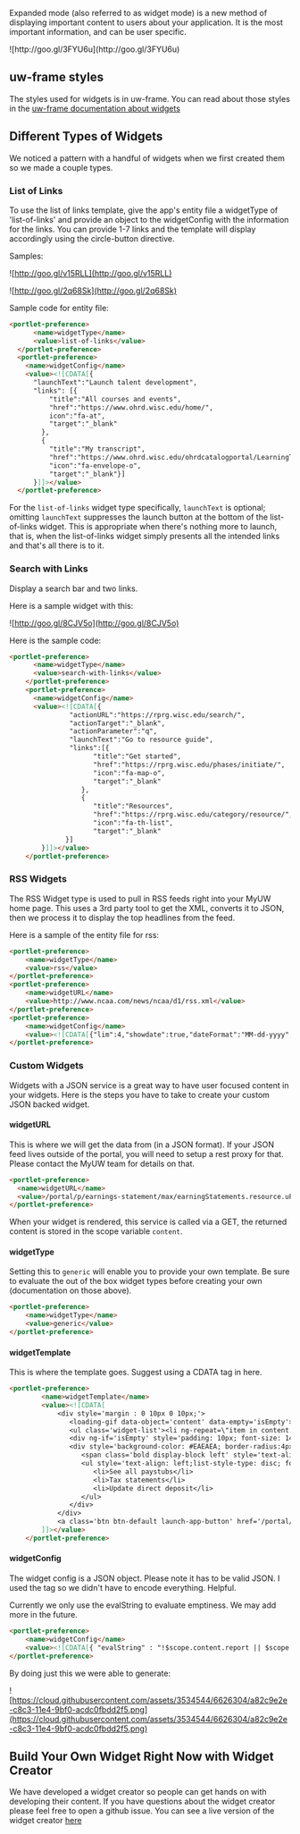 Expanded mode (also referred to as widget mode) is a new method of displaying important content to users about your application. It is the most important information, and can be user specific.
<div class='center'>
![http://goo.gl/3FYU6u](http://goo.gl/3FYU6u)
</div>

## uw-frame styles
The styles used for widgets is in uw-frame. You can read about those styles in the [uw-frame documentation about widgets](http://uw-madison-doit.github.io/uw-frame/latest/#/md/widgets)

## Different Types of Widgets
We noticed a pattern with a handful of widgets when we first created them so we made a couple types.

### List of Links
To use the list of links template, give the app's entity file a widgetType of 'list-of-links' and provide an object to the widgetConfig with the information for the links. You can provide 1-7 links and the template will display accordingly using the circle-button directive.

Samples:

![http://goo.gl/v15RLL](http://goo.gl/v15RLL)

![http://goo.gl/2q68Sk](http://goo.gl/2q68Sk)

Sample code for entity file:

```html
<portlet-preference>
      <name>widgetType</name>
      <value>list-of-links</value>
  </portlet-preference>
  <portlet-preference>
    <name>widgetConfig</name>
    <value><![CDATA[{
      "launchText":"Launch talent development",
      "links": [{
          "title":"All courses and events",
          "href":"https://www.ohrd.wisc.edu/home/",
          icon":"fa-at",
          "target":"_blank"
        },
        {
          "title":"My transcript",
          "href":"https://www.ohrd.wisc.edu/ohrdcatalogportal/LearningTranscript/tabid/57/Default.aspx?ctl=login",
          "icon":"fa-envelope-o",
          "target":"_blank"}]
      }]]></value>
  </portlet-preference>

```

For the `list-of-links` widget type specifically, `launchText` is optional; omitting `launchText` suppresses the launch button at the bottom of the list-of-links widget. This is appropriate when there's nothing more to launch, that is, when the list-of-links widget simply presents all the intended links and that's all there is to it.

### Search with Links
Display a search bar and two links.

Here is a sample widget with this:

![http://goo.gl/8CJV5o](http://goo.gl/8CJV5o)

Here is the sample code:

```html
<portlet-preference>
      <name>widgetType</name>
      <value>search-with-links</value>
    </portlet-preference>
    <portlet-preference>
      <name>widgetConfig</name>
      <value><![CDATA[{
               "actionURL":"https://rprg.wisc.edu/search/",
               "actionTarget":"_blank",
               "actionParameter":"q",
               "launchText":"Go to resource guide",
               "links":[{
                     "title":"Get started",
                     "href":"https://rprg.wisc.edu/phases/initiate/",
                     "icon":"fa-map-o",
                     "target":"_blank"
                  },
                  {
                     "title":"Resources",
                     "href":"https://rprg.wisc.edu/category/resource/",
                     "icon":"fa-th-list",
                     "target":"_blank"
              }]
        }]]></value>
    </portlet-preference>
```

### RSS Widgets
The RSS Widget type is used to pull in RSS feeds right into your MyUW home page. This uses a 3rd party tool to get the XML, converts it to JSON, then we process it to display the top headlines from the feed.

Here is a sample of the entity file for rss:
```html
<portlet-preference>
    <name>widgetType</name>
    <value>rss</value>
</portlet-preference>
<portlet-preference>
    <name>widgetURL</name>
    <value>http://www.ncaa.com/news/ncaa/d1/rss.xml</value>
</portlet-preference>
<portlet-preference>
    <name>widgetConfig</name>
    <value><![CDATA[{"lim":4,"showdate":true,"dateFormat":"MM-dd-yyyy","showShowing":true}]]></value>
</portlet-preference>
```

### Custom Widgets
Widgets with a JSON service is a great way to have user focused content in your widgets. Here is the steps you have to take to create your custom JSON backed widget.

#### widgetURL

This is where we will get the data from (in a JSON format). If your JSON feed lives outside of the portal, you will need to setup a rest proxy for that. Please contact the MyUW team for details on that.

```html
<portlet-preference>
  <name>widgetURL</name>
  <value>/portal/p/earnings-statement/max/earningStatements.resource.uP</value>
</portlet-preference>
```

When your widget is rendered, this service is called via a GET, the returned content is stored in the scope variable `content`.

#### widgetType

Setting this to `generic` will enable you to provide your own template. Be sure to evaluate the out of the box widget types before creating your own (documentation on those above).

```html
<portlet-preference>
    <name>widgetType</name>
    <value>generic</value>
</portlet-preference>
```

#### widgetTemplate
This is where the template goes. Suggest using a CDATA tag in here.
```html
<portlet-preference>
        <name>widgetTemplate</name>
        <value><![CDATA[
            <div style='margin : 0 10px 0 10px;'>
               <loading-gif data-object='content' data-empty='isEmpty'></loading-gif>
               <ul class='widget-list'><li ng-repeat=\"item in content.report |orderBy: ['-paid.substring(6)','-paid.substring(0,2)','-paid.substring(3,5)'] | limitTo:3\" class='center'><a href='/portal/p/earnings-statement/max/earning_statement.pdf.resource.uP?pP_docId={{item.docId}}' target='_blank'><i class='fa fa-bank fa-fw'></i> {{item.paid}} Statement</a></li></ul>
               <div ng-if='isEmpty' style='padding: 10px; font-size: 14px;'><i class='fa fa-exclamation-triangle fa-3x pull-left' style='color: #b70101;'></i><span style='color: #898989;'>We had a problem finding your statements (or you don't have any).</span></div>
               <div style='background-color: #EAEAEA; border-radius:4px;padding:10px; margin-top:10px;'>
                  <span class='bold display-block left' style='text-align: left; padding-left: 10px; font-size: 14px;'>See all payroll information for more options:</span>
                  <ul style='text-align: left;list-style-type: disc; font-size: 12px;'>
                     <li>See all paystubs</li>
                     <li>Tax statements</li>
                     <li>Update direct deposit</li>
                  </ul>
               </div>
            </div>
            <a class='btn btn-default launch-app-button' href='/portal/p/earnings-statement'>See all payroll information</a>
        ]]></value>
    </portlet-preference>
```

#### widgetConfig

The widget config is a JSON object. Please note it has to be valid JSON. I used the <![CDATA[]]> tag so we didn't have to encode everything. Helpful.

Currently we only use the evalString to evaluate emptiness. We may add more in the future.

```html
<portlet-preference>
    <name>widgetConfig</name>
    <value><![CDATA[{ "evalString" : "!$scope.content.report || $scope.content.report.length === 0"}]]></value>
</portlet-preference>
```

By doing just this we were able to generate:

![https://cloud.githubusercontent.com/assets/3534544/6626304/a82c9e2e-c8c3-11e4-9bf0-acdc0fbdd2f5.png](https://cloud.githubusercontent.com/assets/3534544/6626304/a82c9e2e-c8c3-11e4-9bf0-acdc0fbdd2f5.png)

## Build Your Own Widget Right Now with Widget Creator

We have developed a widget creator so people can get hands on with developing their content. If you have questions about the widget creator please feel free to open a github issue. You can see a live version of the widget creator [here](https://public.test.my.wisc.edu/web/widget-creator)

